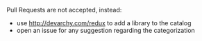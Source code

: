 Pull Requests are not accepted, instead:
 - use http://devarchy.com/redux to add a library to the catalog
 - open an issue for any suggestion regarding the categorization
